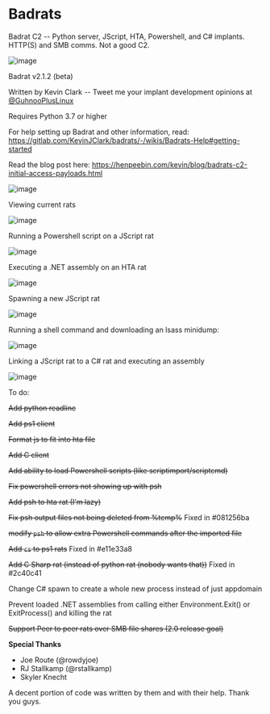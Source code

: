 # Badrats

Badrat C2 -- Python server, JScript, HTA, Powershell, and C# implants. HTTP(S) and SMB comms. Not a good C2.

![image](/uploads/583cdbaa77b8697afb06e78d13469403/image.png)

Badrat v2.1.2 (beta)

Written by Kevin Clark -- Tweet me your implant development opinions at [@GuhnooPlusLinux](https://twitter.com/GuhnooPlusLinux)

Requires Python 3.7 or higher

For help setting up Badrat and other information, read: https://gitlab.com/KevinJClark/badrats/-/wikis/Badrats-Help#getting-started

Read the blog post here: https://henpeebin.com/kevin/blog/badrats-c2-initial-access-payloads.html

![image](/uploads/cbfcd07a4fd7e45f041ae767a0140fee/image.png)

Viewing current rats

![image](/uploads/3e8994413ee9361481a8ff3e716808f4/image.png)

Running a Powershell script on a JScript rat

![image](/uploads/eff101c935bad844f983c3b26c798b58/image.png)

Executing a .NET assembly on an HTA rat

![image](/uploads/7591708ca4153e19eeb6ea60fc5c6348/image.png)

Spawning a new JScript rat

![image](/uploads/34f5577456977583be9c5da7be7bf281/image.png)

Running a shell command and downloading an lsass minidump:

![image](/uploads/dc969beaab3c738b00d1b07730af63a1/image.png)

Linking a JScript rat to a C# rat and executing an assembly

![image](/uploads/e244425daf0f5c069703c4a238578a79/image.png)



To do:

~~Add python readline~~

~~Add ps1 client~~

~~Format js to fit into hta file~~

~~Add C client~~

~~Add ability to load Powershell scripts (like scriptimport/scriptcmd)~~

~~Fix powershell errors not showing up with psh~~

~~Add psh to hta rat (I'm lazy)~~

~~Fix psh output files not being deleted from %temp%~~ Fixed in #081256ba

~~modify `psh` to allow extra Powershell commands after the imported file~~

~~Add `cs` to ps1 rats~~ Fixed in #e11e33a8

~~Add C Sharp rat (instead of python rat (nobody wants that))~~ Fixed in #2c40c41

Change C# spawn to create a whole new process instead of just appdomain

Prevent loaded .NET assemblies from calling either Environment.Exit() or ExitProcess() and killing the rat

~~Support Peer to peer rats over SMB file shares (2.0 release goal)~~

**Special Thanks**

* Joe Route (@rowdyjoe)
* RJ Stallkamp (@rstallkamp)
* Skyler Knecht

A decent portion of code was written by them and with their help. Thank you guys.
